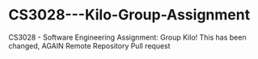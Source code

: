 # CS3028---Kilo-Group-Assignment
CS3028 - Software Engineering Assignment: Group Kilo! This has been changed, AGAIN
Remote Repository Pull request
